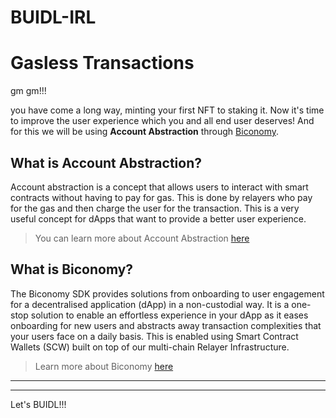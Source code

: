 # BUIDL-IRL

# Gasless Transactions

gm gm!!!

you have come a long way, minting your first NFT to staking it. Now it's time to improve the user experience which you and all end user deserves! And for this we will be using **Account Abstraction** through [Biconomy](https://www.biconomy.io/).

## What is Account Abstraction?

Account abstraction is a concept that allows users to interact with smart contracts without having to pay for gas. This is done by relayers who pay for the gas and then charge the user for the transaction. This is a very useful concept for dApps that want to provide a better user experience.

> You can learn more about Account Abstraction [here](https://biconomy.gitbook.io/sdk/additional-content/account-abstraction)

## What is Biconomy?

The Biconomy SDK provides solutions from onboarding to user engagement for a decentralised application (dApp) in a non-custodial way. It is a one-stop solution to enable an effortless experience in your dApp as it eases onboarding for new users and abstracts away transaction complexities that your users face on a daily basis. This is enabled using Smart Contract Wallets (SCW) built on top of our multi-chain Relayer Infrastructure.

> Learn more about Biconomy [here](https://biconomy.gitbook.io/sdk/introduction/overview)

---

---

Let's BUIDL!!!
